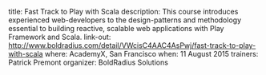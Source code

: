 title: Fast Track to Play with Scala
description: This course introduces experienced web-developers to the design-patterns and methodology essential to building reactive, scalable web applications with Play Framework and Scala.
link-out: http://www.boldradius.com/detail/VWcisC4AAC4AsPwj/fast-track-to-play-with-scala
where: AcademyX, San Francisco
when: 11 August 2015
trainers: Patrick Premont
organizer: BoldRadius Solutions

